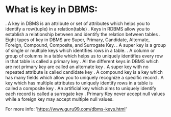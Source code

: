 # What is key in DBMS: 
. A key in DBMS is an attribute or set of attributes which helps you to identify a row(tuple) in a relation(table)
. Keys in RDBMS allow you to establish a relationship between and identify the relation between tables
. Eight types of key in DBMS are Super, Primary, Candidate, Alternate, Foreign, Compound, Composite, and Surrogate Key.
. A super key is a group of single or multiple keys which identifies rows in a table.
. A column or group of columns in a table which helps us to uniquely identifies every row in that table is called a primary key
. All the different keys in DBMS which are not primary key are called an alternate key
. A super key with no repeated attribute is called candidate key
. A compound key is a key which has many fields which allow you to uniquely recognize a specific record
. A key which has multiple attributes to uniquely identify rows in a table is called a composite key
. An artificial key which aims to uniquely identify each record is called a surrogate key
. Primary Key never accept null values while a foreign key may accept multiple null values.


For more info:
'https://www.guru99.com/dbms-keys.html'